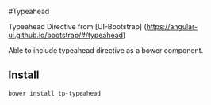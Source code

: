 #Typeahead
 
Typeahead Directive from [UI-Bootstrap] (https://angular-ui.github.io/bootstrap/#/typeahead)

Able to include typeahead directive as a bower component.

## Install

    bower install tp-typeahead
